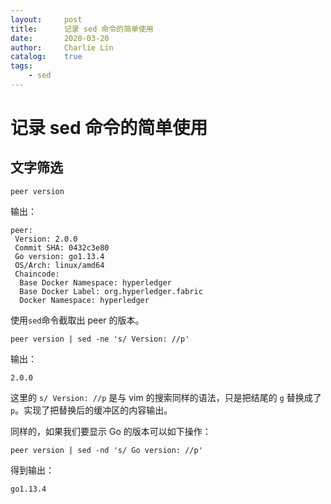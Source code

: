 ```yaml
---
layout:     post
title:      记录 sed 命令的简单使用
date:       2020-03-20
author:     Charlie Lin
catalog:    true
tags:
    - sed
---
```


# 记录 sed 命令的简单使用

## 文字筛选
```shell
peer version
```
输出：
```output
peer:
 Version: 2.0.0
 Commit SHA: 0432c3e80
 Go version: go1.13.4
 OS/Arch: linux/amd64
 Chaincode:
  Base Docker Namespace: hyperledger
  Base Docker Label: org.hyperledger.fabric
  Docker Namespace: hyperledger
```
使用`sed`命令截取出 peer 的版本。
``` shell
peer version | sed -ne 's/ Version: //p'
```
输出：
```output
2.0.0
```
这里的 `s/ Version: //p` 是与 vim 的搜索同样的语法，只是把结尾的 `g` 替换成了 `p`。实现了把替换后的缓冲区的内容输出。

同样的，如果我们要显示 Go 的版本可以如下操作：
```shell
peer version | sed -nd 's/ Go version: //p'
```
得到输出：
```output
go1.13.4
```

